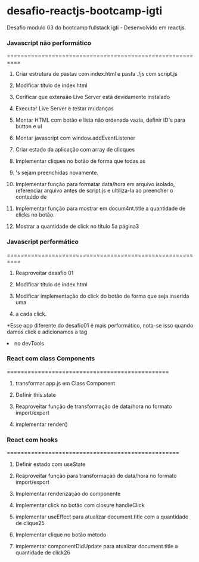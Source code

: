 # desafio-reactjs-bootcamp-igti
Desafio modulo 03 do bootcamp fullstack igti - Desenvolvido em reactjs.

### Javascript não performático
==========================================================

1. Criar estrutura de pastas com index.html e pasta ./js com script.js

2. Modificar título de index.html

3. Cerificar que extensão Live Server está devidamente instalado

4. Executar Live Server e testar mudanças

5. Montar HTML com botão e lista não ordenada vazia, definir ID's para button e ul

6. Montar javascript com window.addEventListener

7. Criar estado da aplicação com array de clicques

8. Implementar cliques no botão de forma que todas as <li>'s sejam preenchidas novamente.

9. Implementar função para formatar data/hora em arquivo isolado, referenciar arquivo antes de script.js
e ultiliza-la ao preencher o conteúdo de <l3>

10. Implementar função para mostrar em docum4nt.title a quantidade de clicks no botão.

11. Mostrar a quantidade de click no título 5a página3

### Javascript performático
==========================================================

1. Reaproveitar desafio 01

2. Modificar título de index.html

3. Modificar implementação do click do botão de forma que seja inserida uma <li> a cada click.

*Esse app diferente do desafio01 é mais performático, nota-se isso quando damos click e adicionamos a tag <li> no devTools
  
 ### React com class Components
===============================================

1. transformar app.js em Class Component

2. Definir this.state

3. Reaproveitar função de transformação de data/hora no formato import/export

4. implementar render()

### React com hooks
==================================================

1. Definir estado com useState

2. Reaproveitar função para transformação de data/hora no formato import/export

3. Implementar renderização do componente

4. Implementar click no botão com closure handleClick

5. implementar useEffect para atualizar document.title com a quantidade de clique25

5. Implementar clique no botão método 

6. implementar componentDidUpdate para atualizar document.title a quantidade de click26

